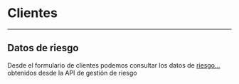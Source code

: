 # Clientes
----------------------

## Datos de riesgo
Desde el formulario de clientes podemos consultar los datos de [riesgo...](./riesgo.md) obtenidos desde la API de gestión de riesgo

